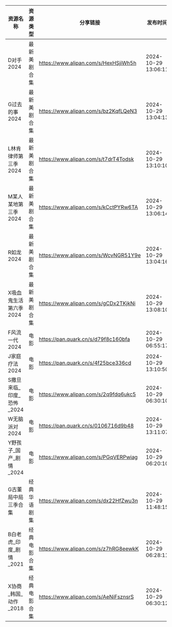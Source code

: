 | 资源名称             | 资源类型   | 分享链接                                 | 发布时间                |
| ---------------- | ------ | ------------------------------------ | ------------------- |
| D对手2024          | 最新美剧合集 | https://www.alipan.com/s/HexHSjiWh5h | 2024-10-29 13:06:11 |
| G过去的事2024        | 最新美剧合集 | https://www.alipan.com/s/bz2KqfLQeN3 | 2024-10-29 13:04:13 |
| L林肯律师第三季2024     | 最新美剧合集 | https://www.alipan.com/s/t7drT4Todsk | 2024-10-29 13:10:10 |
| M某人某地第三季2024     | 最新美剧合集 | https://www.alipan.com/s/kCctPYRw6TA | 2024-10-29 13:06:14 |
| R如龙2024          | 最新美剧合集 | https://www.alipan.com/s/WcvNGR51Y9e | 2024-10-29 13:04:16 |
| X吸血鬼生活第六季2024    | 最新美剧合集 | https://www.alipan.com/s/gCDx2TKjkNi | 2024-10-29 13:08:10 |
| F风流一代2024        | 电影     | https://pan.quark.cn/s/d79f8c160bfa  | 2024-10-29 06:55:17 |
| J家庭疗法2024        | 电影     | https://pan.quark.cn/s/4f25bce336cd  | 2024-10-29 13:10:50 |
| S撒旦来临_印度_恐怖_2024 | 电影     | https://www.alipan.com/s/2q9fdq6ukc5 | 2024-10-29 06:30:10 |
| W无脑派对2024        | 电影     | https://pan.quark.cn/s/0106716d9b48  | 2024-10-29 13:11:07 |
| Y野孩子_国产_剧情_2024  | 电影     | https://www.alipan.com/s/PGqVERPwiag | 2024-10-29 06:20:10 |
| G古董局中局三季合集       | 经典华语剧集 | https://www.alipan.com/s/dx22HfZwu3n | 2024-10-29 11:48:15 |
| B白老虎_印度_剧情_2021  | 经典电影合集 | https://www.alipan.com/s/z7hRG8eewkK | 2024-10-29 06:28:11 |
| X协商_韩国_动作_2018   | 经典电影合集 | https://www.alipan.com/s/AeNiFsznsrS | 2024-10-29 06:30:12 |
